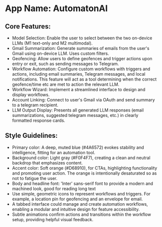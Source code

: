 # **App Name**: AutomatonAI

## Core Features:

- Model Selection: Enable the user to select between the two on-device LLMs (M1 text-only and M2 multimodal).
- Gmail Summarization: Generate summaries of emails from the user's Gmail using on-device LLM. Uses custom filters.
- Geofencing: Allow users to define geofences and trigger actions upon entry or exit, such as sending messages to Telegram.
- Workflow Automation: Configure custom workflows with triggers and actions, including email summaries, Telegram messages, and local notifications. This feature will act as a tool determining when the correct geofence/time etc are met to action the relevant LLM.
- Workflow Wizard: Implement a streamlined interface to design and display workflows.
- Account Linking: Connect to user's Gmail via OAuth and send summary to a telegram recipient.
- LLM Output Display: Presents all generated LLM responses (email summarizations, suggested telegram messages, etc.) in clearly formatted response cards.

## Style Guidelines:

- Primary color: A deep, muted blue (#4A6572) evokes stability and intelligence, fitting for an automation tool.
- Background color: Light gray (#F0F4F7), creating a clean and neutral backdrop that emphasizes content.
- Accent color: Soft orange (#D68910), for CTAs, highlighting functionality and promoting user action. The orange is intentionally desaturated so as not to fatigue the user.
- Body and headline font: 'Inter' sans-serif font to provide a modern and machined look, good for reading long text
- Use simple, geometric icons to represent workflows and triggers. For example, a location pin for geofencing and an envelope for email.
- A tabbed interface could manage and create automation workflows, enabling a modular and intuitive design for feature accessibility.
- Subtle animations confirm actions and transitions within the workflow setup, providing helpful visual feedback.